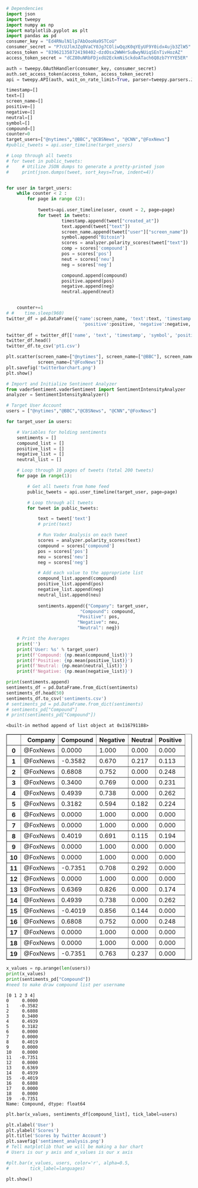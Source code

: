 

```python
# Dependencies
import json
import tweepy
import numpy as np
import matplotlib.pyplot as plt
import pandas as pd
consumer_key = "Ed4RNulN1lp7AbOooHa9STCoU"
consumer_secret = "P7cUJlmJZq0VaCY0Jg7COliwQqzK0qYEyUF9Y0idx4ujb3ZlW5"
access_token = "839621358724198402-dzdOsx2WWHrSuBwyNUiqSEnTivHozAZ"
access_token_secret = "dCZ80uNRbFDjxdU2EckmNiSckdoATach6Q8zb7YYYE5ER"
```


```python
auth = tweepy.OAuthHandler(consumer_key, consumer_secret)
auth.set_access_token(access_token, access_token_secret)
api = tweepy.API(auth, wait_on_rate_limit=True, parser=tweepy.parsers.JSONParser())
```


```python
timestamp=[]
text=[]
screen_name=[]
positive=[]
negative=[]
neutral=[]
symbol=[]
compound=[]
counter=0
target_users=["@nytimes","@BBC","@CBSNews", "@CNN","@FoxNews"]
#public_tweets = api.user_timeline(target_users)

# Loop through all tweets
# for tweet in public_tweets:
#     # Utilize JSON dumps to generate a pretty-printed json
#     print(json.dumps(tweet, sort_keys=True, indent=4))


for user in target_users:
    while counter < 2 :
        for page in range (2):
           
            tweets=api.user_timeline(user, count = 2, page=page)
            for tweet in tweets:
                     timestamp.append(tweet["created_at"])
                     text.append(tweet["text"])
                     screen_name.append(tweet["user"]["screen_name"])
                     symbol.append("Bitcoin")
                     scores = analyzer.polarity_scores(tweet["text"])
                     comp = scores['compound']
                     pos = scores['pos']
                     neut = scores['neu']
                     neg = scores['neg']

                     compound.append(compound)
                     positive.append(pos)
                     negative.append(neg)
                     neutral.append(neut)


    counter+=1
# #    time.sleep(960)
twitter_df = pd.DataFrame({'name':screen_name, 'text':text, 'timestamp':timestamp, 'symbol':symbol,
                             'positive':positive, 'negative':negative, 'neutral':neutral})
    
twitter_df = twitter_df[['name', 'text', 'timestamp', 'symbol', 'positive', 'negative', 'neutral']]
twitter_df.head()
twitter_df.to_csv('pt1.csv')
```


```python
plt.scatter(screen_name=["@nytimes"], screen_name=["@BBC"], screen_name=["@CBSNews"], screen_name=["@CNN"], 
            screen_name=["@FoxNews"])
plt.savefig('twitterbarchart.png')
plt.show()
```


```python
# Import and Initialize Sentiment Analyzer
from vaderSentiment.vaderSentiment import SentimentIntensityAnalyzer
analyzer = SentimentIntensityAnalyzer()

# Target User Account
users = ["@nytimes","@BBC","@CBSNews", "@CNN","@FoxNews"]

for target_user in users:

    # Variables for holding sentiments
    sentiments = []
    compound_list = []
    positive_list = []
    negative_list = []
    neutral_list = []

    # Loop through 10 pages of tweets (total 200 tweets)
    for page in range(1):

        # Get all tweets from home feed
        public_tweets = api.user_timeline(target_user, page=page)

        # Loop through all tweets
        for tweet in public_tweets:

            text = tweet['text']
            # print(text)

            # Run Vader Analysis on each tweet
            scores = analyzer.polarity_scores(text)
            compound = scores['compound']
            pos = scores['pos']
            neu = scores['neu']
            neg = scores['neg']

            # Add each value to the appropriate list
            compound_list.append(compound)
            positive_list.append(pos)
            negative_list.append(neg)
            neutral_list.append(neu)
            
            sentiments.append({"Company": target_user,
                            "Compound": compound,
                           "Positive": pos,
                           "Negative": neu,
                           "Neutral": neg})

    # Print the Averages
    print('')
    print('User: %s' % target_user)
    print(f'Compound: {np.mean(compound_list)}')
    print(f'Positive: {np.mean(positive_list)}')
    print(f'Neutral: {np.mean(neutral_list)}')
    print(f'Negative: {np.mean(negative_list)}')
```


```python
print(sentiments.append)
sentiments_df = pd.DataFrame.from_dict(sentiments)
sentiments_df.head(50)
sentiments_df.to_csv('sentiments.csv')
# sentiments_pd = pd.DataFrame.from_dict(sentiments)
# sentiments_pd["Compound"]
# print(sentiments_pd["Compound"])
```

    <built-in method append of list object at 0x116791188>





<div>
<style>
    .dataframe thead tr:only-child th {
        text-align: right;
    }

    .dataframe thead th {
        text-align: left;
    }

    .dataframe tbody tr th {
        vertical-align: top;
    }
</style>
<table border="1" class="dataframe">
  <thead>
    <tr style="text-align: right;">
      <th></th>
      <th>Company</th>
      <th>Compound</th>
      <th>Negative</th>
      <th>Neutral</th>
      <th>Positive</th>
    </tr>
  </thead>
  <tbody>
    <tr>
      <th>0</th>
      <td>@FoxNews</td>
      <td>0.0000</td>
      <td>1.000</td>
      <td>0.000</td>
      <td>0.000</td>
    </tr>
    <tr>
      <th>1</th>
      <td>@FoxNews</td>
      <td>-0.3582</td>
      <td>0.670</td>
      <td>0.217</td>
      <td>0.113</td>
    </tr>
    <tr>
      <th>2</th>
      <td>@FoxNews</td>
      <td>0.6808</td>
      <td>0.752</td>
      <td>0.000</td>
      <td>0.248</td>
    </tr>
    <tr>
      <th>3</th>
      <td>@FoxNews</td>
      <td>0.3400</td>
      <td>0.769</td>
      <td>0.000</td>
      <td>0.231</td>
    </tr>
    <tr>
      <th>4</th>
      <td>@FoxNews</td>
      <td>0.4939</td>
      <td>0.738</td>
      <td>0.000</td>
      <td>0.262</td>
    </tr>
    <tr>
      <th>5</th>
      <td>@FoxNews</td>
      <td>0.3182</td>
      <td>0.594</td>
      <td>0.182</td>
      <td>0.224</td>
    </tr>
    <tr>
      <th>6</th>
      <td>@FoxNews</td>
      <td>0.0000</td>
      <td>1.000</td>
      <td>0.000</td>
      <td>0.000</td>
    </tr>
    <tr>
      <th>7</th>
      <td>@FoxNews</td>
      <td>0.0000</td>
      <td>1.000</td>
      <td>0.000</td>
      <td>0.000</td>
    </tr>
    <tr>
      <th>8</th>
      <td>@FoxNews</td>
      <td>0.4019</td>
      <td>0.691</td>
      <td>0.115</td>
      <td>0.194</td>
    </tr>
    <tr>
      <th>9</th>
      <td>@FoxNews</td>
      <td>0.0000</td>
      <td>1.000</td>
      <td>0.000</td>
      <td>0.000</td>
    </tr>
    <tr>
      <th>10</th>
      <td>@FoxNews</td>
      <td>0.0000</td>
      <td>1.000</td>
      <td>0.000</td>
      <td>0.000</td>
    </tr>
    <tr>
      <th>11</th>
      <td>@FoxNews</td>
      <td>-0.7351</td>
      <td>0.708</td>
      <td>0.292</td>
      <td>0.000</td>
    </tr>
    <tr>
      <th>12</th>
      <td>@FoxNews</td>
      <td>0.0000</td>
      <td>1.000</td>
      <td>0.000</td>
      <td>0.000</td>
    </tr>
    <tr>
      <th>13</th>
      <td>@FoxNews</td>
      <td>0.6369</td>
      <td>0.826</td>
      <td>0.000</td>
      <td>0.174</td>
    </tr>
    <tr>
      <th>14</th>
      <td>@FoxNews</td>
      <td>0.4939</td>
      <td>0.738</td>
      <td>0.000</td>
      <td>0.262</td>
    </tr>
    <tr>
      <th>15</th>
      <td>@FoxNews</td>
      <td>-0.4019</td>
      <td>0.856</td>
      <td>0.144</td>
      <td>0.000</td>
    </tr>
    <tr>
      <th>16</th>
      <td>@FoxNews</td>
      <td>0.6808</td>
      <td>0.752</td>
      <td>0.000</td>
      <td>0.248</td>
    </tr>
    <tr>
      <th>17</th>
      <td>@FoxNews</td>
      <td>0.0000</td>
      <td>1.000</td>
      <td>0.000</td>
      <td>0.000</td>
    </tr>
    <tr>
      <th>18</th>
      <td>@FoxNews</td>
      <td>0.0000</td>
      <td>1.000</td>
      <td>0.000</td>
      <td>0.000</td>
    </tr>
    <tr>
      <th>19</th>
      <td>@FoxNews</td>
      <td>-0.7351</td>
      <td>0.763</td>
      <td>0.237</td>
      <td>0.000</td>
    </tr>
  </tbody>
</table>
</div>




```python
x_values = np.arange(len(users))
print(x_values)
print(sentiments_pd["Compound"])
#need to make draw compound list per username
```

    [0 1 2 3 4]
    0     0.0000
    1    -0.3582
    2     0.6808
    3     0.3400
    4     0.4939
    5     0.3182
    6     0.0000
    7     0.0000
    8     0.4019
    9     0.0000
    10    0.0000
    11   -0.7351
    12    0.0000
    13    0.6369
    14    0.4939
    15   -0.4019
    16    0.6808
    17    0.0000
    18    0.0000
    19   -0.7351
    Name: Compound, dtype: float64



```python
plt.bar(x_values, sentiments_df[compound_list], tick_label=users)

plt.xlabel('User')
plt.ylabel('Scores')
plt.title('Scores by Twitter Account')
plt.savefig('sentiment_analysis.png')
# Tell matplotlib that we will be making a bar chart
# Users is our y axis and x_values is our x axis

#plt.bar(x_values, users, color='r', alpha=0.5,
#        tick_label=languages)

plt.show()


```
